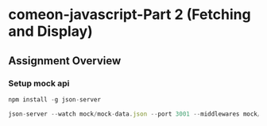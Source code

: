 
# comeon-javascript-Part 2 (Fetching and Display)



## Assignment Overview

### Setup mock api
```javascript
npm install -g json-server
```

```javascript
json-server --watch mock/mock-data.json --port 3001 --middlewares mock/mock-api.js
```

